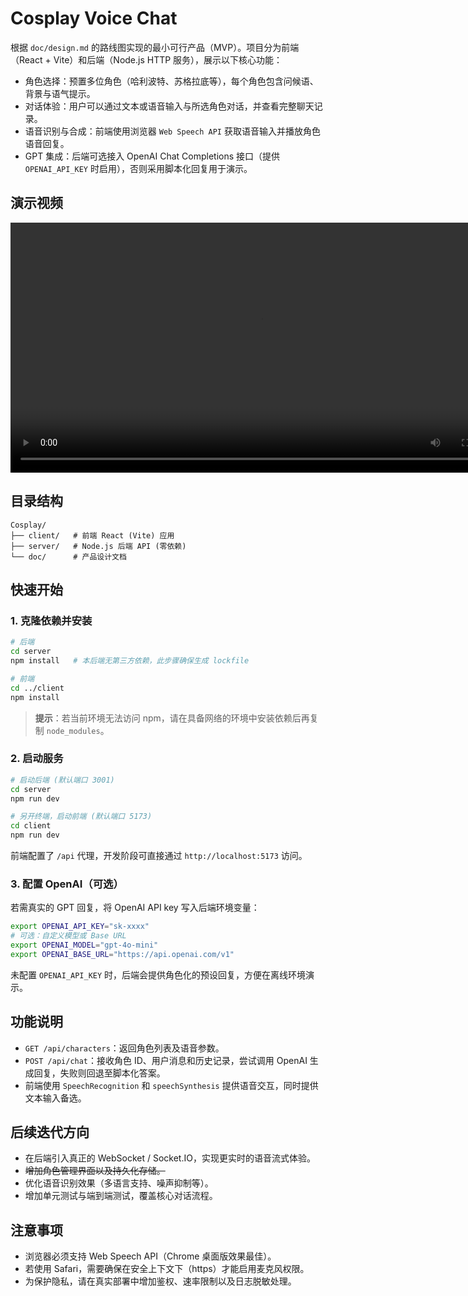 # Cosplay Voice Chat

根据 `doc/design.md` 的路线图实现的最小可行产品（MVP）。项目分为前端（React + Vite）和后端（Node.js HTTP 服务），展示以下核心功能：

- 角色选择：预置多位角色（哈利波特、苏格拉底等），每个角色包含问候语、背景与语气提示。
- 对话体验：用户可以通过文本或语音输入与所选角色对话，并查看完整聊天记录。
- 语音识别与合成：前端使用浏览器 `Web Speech API` 获取语音输入并播放角色语音回复。
- GPT 集成：后端可选接入 OpenAI Chat Completions 接口（提供 `OPENAI_API_KEY` 时启用），否则采用脚本化回复用于演示。

## 演示视频

<video width="800" controls>
  <source src="doc/demo.mp4" type="video/mp4">
  您的浏览器不支持视频播放，请<a href="doc/demo.mp4">点击这里下载视频</a>。
</video>

## 目录结构

```
Cosplay/
├── client/   # 前端 React (Vite) 应用
├── server/   # Node.js 后端 API (零依赖)
└── doc/      # 产品设计文档
```

## 快速开始

### 1. 克隆依赖并安装

```bash
# 后端
cd server
npm install   # 本后端无第三方依赖，此步骤确保生成 lockfile

# 前端
cd ../client
npm install
```

> **提示**：若当前环境无法访问 npm，请在具备网络的环境中安装依赖后再复制 `node_modules`。

### 2. 启动服务

```bash
# 启动后端 (默认端口 3001)
cd server
npm run dev

# 另开终端，启动前端 (默认端口 5173)
cd client
npm run dev
```

前端配置了 `/api` 代理，开发阶段可直接通过 `http://localhost:5173` 访问。

### 3. 配置 OpenAI（可选）

若需真实的 GPT 回复，将 OpenAI API key 写入后端环境变量：

```bash
export OPENAI_API_KEY="sk-xxxx"
# 可选：自定义模型或 Base URL
export OPENAI_MODEL="gpt-4o-mini"
export OPENAI_BASE_URL="https://api.openai.com/v1"
```

未配置 `OPENAI_API_KEY` 时，后端会提供角色化的预设回复，方便在离线环境演示。

## 功能说明

- `GET /api/characters`：返回角色列表及语音参数。
- `POST /api/chat`：接收角色 ID、用户消息和历史记录，尝试调用 OpenAI 生成回复，失败则回退至脚本化答案。
- 前端使用 `SpeechRecognition` 和 `speechSynthesis` 提供语音交互，同时提供文本输入备选。

## 后续迭代方向

- 在后端引入真正的 WebSocket / Socket.IO，实现更实时的语音流式体验。
- ~~增加角色管理界面以及持久化存储。~~
- 优化语音识别效果（多语言支持、噪声抑制等）。
- 增加单元测试与端到端测试，覆盖核心对话流程。

## 注意事项

- 浏览器必须支持 Web Speech API（Chrome 桌面版效果最佳）。
- 若使用 Safari，需要确保在安全上下文下（https）才能启用麦克风权限。
- 为保护隐私，请在真实部署中增加鉴权、速率限制以及日志脱敏处理。

